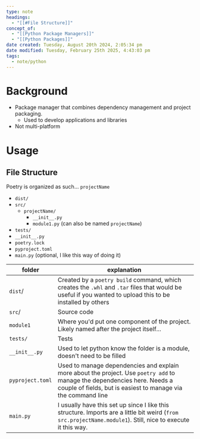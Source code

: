 ```yaml
---
type: note
headings:
  - "[[#File Structure]]"
concept_of:
  - "[[Python Package Managers]]"
  - "[[Python Packages]]"
date created: Tuesday, August 20th 2024, 2:05:34 pm
date modified: Tuesday, February 25th 2025, 4:43:03 pm
tags:
  - note/python
---
```

# Background
- Package manager that combines dependency management and project packaging. 
	- Used to develop applications and libraries
- Not multi-platform

# Usage
## File Structure
Poetry is organized as such...
`projectName`
- `dist/`
- `src/`
	- `projectName/`
		- `__init__.py`
		- `module1.py` (can also be named `projectName`)
- `tests/`
- `__init__.py`
- `poetry.lock`
- `pyproject.toml`
- `main.py` (optional, I like this way of doing it)


| folder           | explanation                                                                                                                                                                               |
| ---------------- | ----------------------------------------------------------------------------------------------------------------------------------------------------------------------------------------- |
| `dist`/          | Created by a `poetry build` command, which creates the `.whl` and `.tar` files that would be useful if you wanted to upload this to be installed by others                                |
| `src`/           | Source code                                                                                                                                                                               |
| `module1`        | Where you'd put one component of the project. Likely named after the project itself...                                                                                                    |
| `tests/`         | Tests                                                                                                                                                                                     |
| `__init__.py`    | Used to let python know the folder is a module, doesn't need to be filled                                                                                                                 |
| `pyproject.toml` | Used to manage dependencies and explain more about the project. Use `poetry add` to manage the dependencies here. Needs a couple of fields, but is easiest to manage via the command line |
| `main.py`        | I usually have this set up since I like this structure. Imports are a little bit weird (`from src.projectName.module1`). Still, nice to execute it this way.                              |

